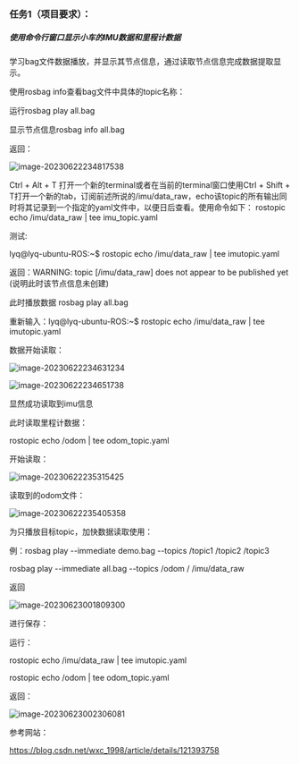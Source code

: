### 任务1（项目要求）：

##### 使用命令行窗口显示小车的IMU数据和里程计数据

学习bag文件数据播放，并显示其节点信息，通过读取节点信息完成数据提取显示。

使用rosbag info查看bag文件中具体的topic名称：

运行rosbag play all.bag

显示节点信息rosbag info all.bag

返回：

![image-20230622234817538](C:\Users\LYQ\AppData\Roaming\Typora\typora-user-images\image-20230622234817538.png)

Ctrl + Alt + T 打开一个新的terminal或者在当前的terminal窗口使用Ctrl + Shift + T打开一个新的tab，订阅前述所说的/imu/data_raw，echo该topic的所有输出同时将其记录到一个指定的yaml文件中，以便日后查看。使用命令如下：
rostopic echo /imu/data_raw | tee imu_topic.yaml  

测试:

lyq@lyq-ubuntu-ROS:~$ rostopic echo /imu/data_raw | tee imutopic.yaml

返回：WARNING: topic [/imu/data_raw] does not appear to be published yet   (说明此时该节点信息未创建)

此时播放数据  rosbag play all.bag

重新输入：lyq@lyq-ubuntu-ROS:~$ rostopic echo /imu/data_raw | tee imutopic.yaml

数据开始读取：

![image-20230622234631234](C:\Users\LYQ\AppData\Roaming\Typora\typora-user-images\image-20230622234631234.png)

![image-20230622234651738](C:\Users\LYQ\AppData\Roaming\Typora\typora-user-images\image-20230622234651738.png)

显然成功读取到imu信息



此时读取里程计数据：

rostopic echo /odom | tee odom_topic.yaml  

开始读取：

![image-20230622235315425](C:\Users\LYQ\AppData\Roaming\Typora\typora-user-images\image-20230622235315425.png)

读取到的odom文件：

![image-20230622235405358](C:\Users\LYQ\AppData\Roaming\Typora\typora-user-images\image-20230622235405358.png)



为只播放目标topic，加快数据读取使用：

例：rosbag play --immediate demo.bag --topics /topic1 /topic2 /topic3 

rosbag play --immediate all.bag --topics /odom / /imu/data_raw

返回

![image-20230623001809300](C:\Users\LYQ\AppData\Roaming\Typora\typora-user-images\image-20230623001809300.png)



进行保存：

运行：

rostopic echo /imu/data_raw | tee imutopic.yaml

rostopic echo /odom | tee odom_topic.yaml  

返回：

![image-20230623002306081](C:\Users\LYQ\AppData\Roaming\Typora\typora-user-images\image-20230623002306081.png)

参考网站：

https://blog.csdn.net/wxc_1998/article/details/121393758








